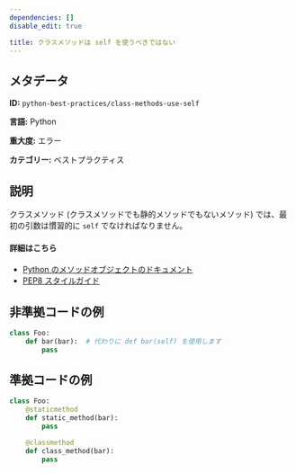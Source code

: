 ```yaml
---
dependencies: []
disable_edit: true

title: クラスメソッドは self を使うべきではない
---
```

## メタデータ
**ID:** `python-best-practices/class-methods-use-self`

**言語:** Python

**重大度:** エラー

**カテゴリー:** ベストプラクティス

## 説明
クラスメソッド (クラスメソッドでも静的メソッドでもないメソッド) では、最初の引数は慣習的に `self` でなければなりません。

#### 詳細はこちら

 - [Python のメソッドオブジェクトのドキュメント](https://docs.python.org/3.8/tutorial/classes.html#method-objects)
 - [PEP8 スタイルガイド](https://peps.python.org/pep-0008/#function-and-method-arguments)

## 非準拠コードの例
```python
class Foo:
    def bar(bar):  # 代わりに def bar(self) を使用します
        pass
```

## 準拠コードの例
```python
class Foo:
    @staticmethod
    def static_method(bar):
        pass

    @classmethod
    def class_method(bar):
        pass
```
